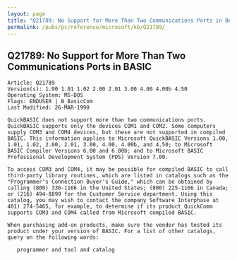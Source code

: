 ```yaml
---
layout: page
title: "Q21789: No Support for More Than Two Communications Ports in BASIC"
permalink: /pubs/pc/reference/microsoft/kb/Q21789/
---
```


## Q21789: No Support for More Than Two Communications Ports in BASIC

	Article: Q21789
	Version(s): 1.00 1.01 1.02 2.00 2.01 3.00 4.00 4.00b 4.50
	Operating System: MS-DOS
	Flags: ENDUSER | B_BasicCom
	Last Modified: 26-MAR-1990
	
	QuickBASIC does not support more than two communications ports.
	QuickBASIC supports only the devices COM1 and COM2. Some computers
	supply COM3 and COM4 devices, but these are not supported in compiled
	BASIC. This information applies to Microsoft QuickBASIC Versions 1.00,
	1.01, 1.02, 2.00, 2.01, 3.00, 4.00, 4.00b, and 4.50; to Microsoft
	BASIC Compiler Versions 6.00 and 6.00b; and to Microsoft BASIC
	Professional Development System (PDS) Version 7.00.
	
	To access COM3 and COM4, it may be possible for compiled BASIC to call
	third-party library routines, which are listed in catalogs such as the
	"Programmer's Connection Buyer's Guide," which can be obtained by
	calling (800) 336-1166 in the United States; (800) 225-1166 in Canada;
	or (216) 494-8899 for the Customer Service department. Using this
	catalog, you may wish to contact the company Software Interphase at
	401) 274-5465, for example, to determine if its product QuickComm
	supports COM3 and COM4 called from Microsoft compiled BASIC.
	
	When purchasing add-on products, make sure the vendor has tested its
	product under your version of BASIC. For a list of other catalogs,
	query on the following words:
	
	   programmer and tool and catalog
